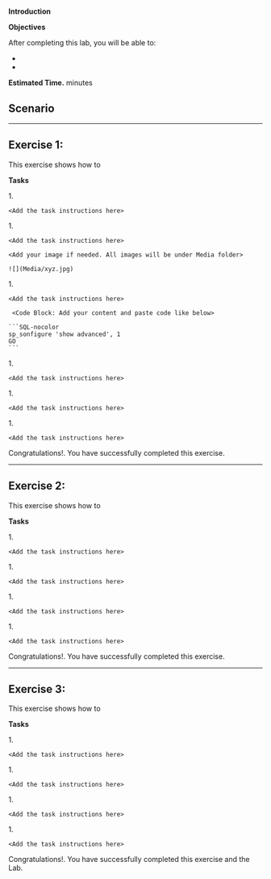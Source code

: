 # <add lab name>

**Introduction**

<add introduction>

**Objectives**

After completing this lab, you will be able to: 
- <add objectives>
- <add objectives>

**Estimated Time.** <add minutes as number> minutes 

## Scenario

<add lab scenario if there is. Otherwise remove this section>

---

## Exercise 1: <add exercise name>

This exercise shows how to <add exercise description>

**Tasks**

1.<add your task>

    <Add the task instructions here>

1.<add your task>

    <Add the task instructions here>

    <Add your image if needed. All images will be under Media folder>

	![](Media/xyz.jpg)

1.<add your task>

    <Add the task instructions here>

     <Code Block: Add your content and paste code like below>

    ```SQL-nocolor
    sp_sonfigure 'show advanced', 1
    GO
    ```

1.<add your task>

    <Add the task instructions here>

1.<add your task>

    <Add the task instructions here>

1.<add your task>

    <Add the task instructions here>

Congratulations!. You have successfully completed this exercise.

---

## Exercise 2: <add exercise name>

This exercise shows how to <add exercise description>

**Tasks**

1.<add your task>

    <Add the task instructions here>

1.<add your task>

    <Add the task instructions here>

1.<add your task>

    <Add the task instructions here>

1.<add your task>

    <Add the task instructions here>

Congratulations!. You have successfully completed this exercise.

---

## Exercise 3: <add exercise name>

This exercise shows how to <add exercise description>

**Tasks**

1.<add your task>

    <Add the task instructions here>

1.<add your task>

    <Add the task instructions here>

1.<add your task>

    <Add the task instructions here>

1.<add your task>

    <Add the task instructions here>

Congratulations!. You have successfully completed this exercise and the Lab.